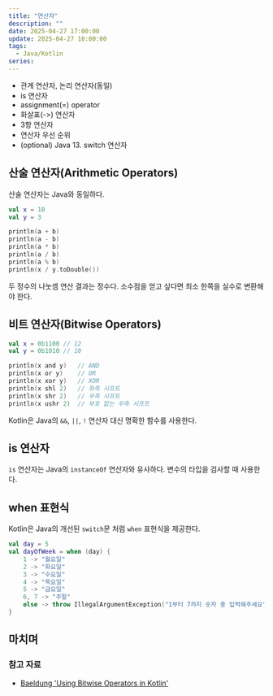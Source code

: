```yaml
---
title: "연산자"
description: ""
date: 2025-04-27 17:00:00
update: 2025-04-27 18:00:00
tags:
  - Java/Kotlin
series: 
---
```


- 관계 연산자, 논리 연산자(동일)
- is 연산자
- assignment(=) operator
- 화살표(->) 연산자
- 3항 연산자
- 연산자 우선 순위
- (optional) Java 13. switch 연산자

## 산술 연산자(Arithmetic Operators)

산술 연산자는 Java와 동일하다.

```kotlin
val x = 10
val y = 3

println(a + b)
println(a - b)
println(a * b)
println(a / b)
println(a % b)
println(x / y.toDouble())
```

두 정수의 나눗셈 연산 결과는 정수다. 소수점을 얻고 싶다면 최소 한쪽을 실수로 변환해야 한다.

## 비트 연산자(Bitwise Operators)

```kotlin
val x = 0b1100 // 12
val y = 0b1010 // 10

println(x and y)   // AND
println(x or y)    // OR
println(x xor y)   // XOR
println(x shl 2)   // 좌측 시프트
println(x shr 2)   // 우측 시프트
println(x ushr 2)  // 부호 없는 우측 시프트
```

Kotlin은 Java의 `&&`, `||`, `!` 연산자 대신 명확한 함수를 사용한다.

## is 연산자

`is` 연산자는 Java의 `instanceOf` 연산자와 유사하다. 변수의 타입을 검사할 때 사용한다.

## when 표현식

Kotlin은 Java의 개선된 `switch`문 처럼 `when` 표현식을 제공한다.

```kotlin
val day = 5
val dayOfWeek = when (day) {
    1 -> "월요일"
    2 -> "화요일"
    3 -> "수요일"
    4 -> "목요일"
    5 -> "금요일"
    6, 7 -> "주말"
    else -> throw IllegalArgumentException("1부터 7까지 숫자 중 입력해주세요")
}
```

## 마치며 

### 참고 자료

- [Baeldung 'Using Bitwise Operators in Kotlin'](https://www.baeldung.com/kotlin/bitwise-operators) 
